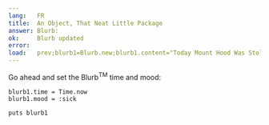 ```yaml
---
lang:   FR
title:  An Object, That Neat Little Package
answer: Blurb:
ok:     Blurb updated
error:
load:   prev;blurb1=Blurb.new;blurb1.content="Today Mount Hood Was Stolen!"
---
```


Go ahead and set the Blurb<sup>TM</sup> time and mood:

    blurb1.time = Time.now
    blurb1.mood = :sick
    
    puts blurb1
